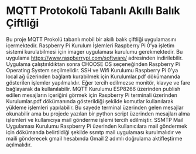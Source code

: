 # MQTT Protokolü Tabanlı Akıllı Balık Çiftliği
Bu proje MQTT Prokolü tabanlı mobil bir akıllı balık çiftliği uygulamasını içermektedir.
Raspberry Pi Kurulum İşlemleri
Raspberry Pi 0’ya işletim sistemi kurulabilmesi için  imager uygulaması kurulumu gerekmektedir. Bu uygulama https://www.raspberrypi.com/software/ adresinden indirilebilir. Uygulama çalıştırıldıktan sonra CHOOSE OS seçeneğinden Raspberry Pi Operating System seçilmelidir. 
SSH ve Wifi Kurulumu
Raspberry Pi 0’ya local ağ üzerinden bağlantı kurabilmek için Kurulumlar.pdf dökümanında gösterilen işlemler yapılmalıdır. Eğer tercih edilmezse monitör, klavye ve fare bağlayarak da kullanılabilir. 
MQTT Kurulumu
ESP8266 üzerinden publish edilen mesajların içeriğini görmek için Raspberry Pi terminali üzerinden Kurulumlar.pdf dökümanında gösterildiği şekilde komutlar kullanılarak yükleme işlemleri yapılabilir. Bu sayede terminal üzerinden gelen mesajlar okunabilir ama bu projede yazılan bir python script üzerinden mesajları alma işlemleri ve kullanıcıya mail gönderme işlemi tercih edilmiştir. 
SSMTP Mail Uygulaması Kurulumu
Raspberry Pi üzerinden kullanıcılara mail göndermek için dökümanda belirtildiği şekilde ssmtp mail uygulaması kurulmalıdır ve maili gönderecek gmail hesabında Gmail 2 adımlı doğrulama aktifleştirme açılmalıdır.  
